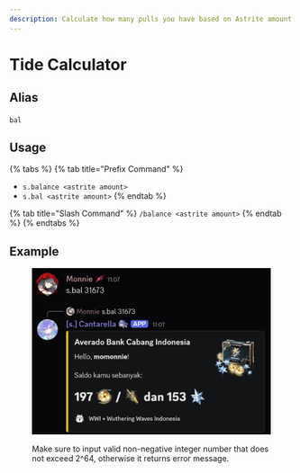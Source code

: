 ```yaml
---
description: Calculate how many pulls you have based on Astrite amount
---
```


# Tide Calculator

## Alias

`bal`

## Usage

{% tabs %}
{% tab title="Prefix Command" %}
* `s.balance <astrite amount>`
* `s.bal <astrite amount>`
{% endtab %}

{% tab title="Slash Command" %}
`/balance <astrite amount>`
{% endtab %}
{% endtabs %}

## Example

<figure><img src="../../.gitbook/assets/bot_command_tide_calculator_1.png" alt=""><figcaption><p>Make sure to input valid non-negative integer number that does not exceed 2^64, otherwise it returns error message.</p></figcaption></figure>
